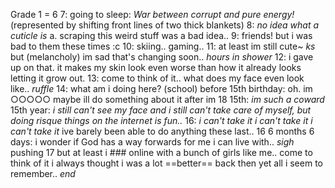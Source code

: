 Grade 1 = 6
7: going to sleep: *War between corrupt and pure energy!* (represented by shifting front lines of two thick blankets)
8: *no idea what a cuticle is* a. scraping this weird stuff was a bad idea..
9: friends! but i was bad to them these times :c
10: skiing.. gaming..
11: at least im still cute~ *ks* but (melancholy) im sad that's changing soon.. *hours in shower*
12: i gave up on that. it makes my skin look even worse than how it already looks letting it grow out. 
13: come to think of it.. what does my face even look like.. *ruffle*
14: what am i doing here? (school)
before 15th birthday:
oh. im ○○○○○
maybe ill do something about it after im 18
15th: *im such a coward*
15th year: *i still can't see my face and i still can't take care of myself, but doing risque things on the internet is fun..*
16: *i can't take it i can't take it i can't take it*
ive barely been able to do anything these last..
16 6 months 6 days: i wonder if God has a way forwards for me i can live with.. *sigh* pushing 17 but at least i ### online with a bunch of girls like me..
come to think of it i always thought i was a lot ==better== back then yet all i seem to remember..
*end*
